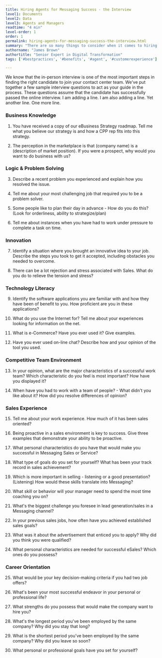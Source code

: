 ```yaml
---
title: Hiring Agents for Messaging Success - the Interview
level1: Documents
level2: Data
level3: Agents and Managers
readtime: "4 min"
level-order: 1
order: 1
permalink: hiring-agents-for-messaging-success-the-interview.html
summary: "There are so many things to consider when it comes to hiring for your contact center. We've gathered some of our best practices when it comes to assembling the perfect team."
authorname: "James Brown"
authortitle: "Senior Expert in Digital Transformation"
tags: ['#bestpractices', '#benefits', '#agent', '#customerexperience']

---
```


We know that the in-person interview is one of the most important steps in finding the right candidate to join your contact center team. We've put together a few sample interview questions to act as your guide in the process.
These questions assume that the candidate has successfully passed the online interview. I am adding a line. I am also adding a line. Yet another line. One more line.


### Business Knowledge

1.	You have received a copy of our eBusiness Strategy roadmap. Tell me what you believe our strategy is and how a CPP rep fits into this strategy.

2.	The perception in the marketplace is that (company name) is a (description of market position). If you were a prospect, why would you want to do business with us?




### Logic & Problem Solving

3.	Describe a recent problem you experienced and explain how you resolved the issue.

4.	Tell me about your most challenging job that required you to be a problem solver.

5.	Some people like to plan their day in advance - How do you do this? (Look for orderliness, ability to strategize/plan)

6.	Tell me about instances when you have had to work under pressure to complete a task on time.



### Innovation

7.	Identify a situation where you brought an innovative idea to your job. Describe the steps you took to get it accepted, including obstacles you needed to overcome.

8.	There can be a lot rejection and stress associated with Sales. What do you do to relieve the tension and stress?



### Technology Literacy

9.	Identify the software applications you are familiar with and how they have been of benefit to you. How proficient are you in these applications?

10.	What do you use the Internet for? Tell me about your experiences looking for information on the net.

11.	What is e-Commerce? Have you ever used it? Give examples.

12.	Have you ever used on-line chat? Describe how and your opinion of the tool you used.



### Competitive Team Environment

13.	In your opinion, what are the major characteristics of a successful work team? Which characteristic do you feel is most important? How have you displayed it?

14.	When have you had to work with a team of people? - What didn't you like about it? How did you resolve differences of opinion?



### Sales Experience

15.	Tell me about your work experience. How much of it has been sales oriented?

16.	Being proactive in a sales environment is key to success. Give three examples that demonstrate your ability to be proactive.

17.	What personal characteristics do you have that would make you successful in Messaging Sales or Service?

18.	What type of goals do you set for yourself? What has been your track record in sales achievement?

19.	Which is more important in selling - listening or a good presentation? (Listening) How would these skills translate into Messaging?

20.	What skill or behavior will your manager need to spend the most time coaching you on?

21.	What's the biggest challenge you foresee in lead generation/sales in a Messaging channel?

22.	In your previous sales jobs, how often have you achieved established sales goals?

23.	What was it about the advertisement that enticed you to apply? Why did you think you were qualified?

24.	What personal characteristics are needed for successful eSales? Which ones do you possess?




### Career Orientation

25.	What would be your key decision-making criteria if you had two job offers?

26.	What's been your most successful endeavor in your personal or professional life?

27.	What strengths do you possess that would make the company want to hire you?

28.	What's the longest period you've been employed by the same company? Why did you stay that long?

29.	What is the shortest period you've been employed by the same company? Why did you leave so soon?

30.	What personal or professional goals have you set for yourself?
